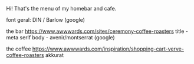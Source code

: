 Hi! That's the menu of my homebar and cafe.

font geral: DIN / Barlow (google)

the bar
https://www.awwwards.com/sites/ceremony-coffee-roasters
title - meta serif
body - avenir/montserrat (google)

the coffee
https://www.awwwards.com/inspiration/shopping-cart-verve-coffee-roasters
akkurat
